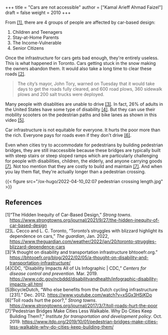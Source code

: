 +++
title = "Cars are not accessible"
author = ["Kamal Arieff Ahmad Faizel"]
draft = false
weight = 2010
+++

From <a href="#citeproc_bib_item_1">[1]</a>, there are 4 groups of people are affected by car-based design:

1.  Children and Teenagers
2.  Stay-at-Home Parents
3.  The Income-Vulnerable
4.  Senior Citizens

Once the infrastructure for cars gets bad enough, they're entirely useless. This is what happened in Toronto. Cars getting stuck in the snow making the owners abandon them. It would also take a long time to clear these roads <a href="#citeproc_bib_item_2">[2]</a>.

> The city’s mayor, John Tory, warned on Tuesday that it would take days to get the roads fully cleared, and 600 road plows, 360 sidewalk plows and 200 salt trucks were deployed.

Many people with disablities are unable to drive <a href="#citeproc_bib_item_3">[3]</a>. In fact, 26% of adults in the United States have some type of disability <a href="#citeproc_bib_item_4">[4]</a>. But they can use their mobility scooters on the pedestrian paths and bike lanes as shown in this video <a href="#citeproc_bib_item_5">[5]</a>.

Car infrastructure is not equitable for everyone. It hurts the poor more than the rich. Everyone pays for roads even if they don't drive <a href="#citeproc_bib_item_6">[6]</a>.

Even when cities try to accommodate for pedestrians by building pedestrian bridges, they are still inaccessible because these bridges are typically built with steep stairs or steep sloped ramps which are particularly challenging for people with disabilities, children, the elderly, and anyone carrying goods <a href="#citeproc_bib_item_7">[7]</a>. Not too mention that they are costly to build and maintain <a href="#citeproc_bib_item_7">[7]</a>. And when you lay them flat, they're actually longer than a pedestrian crossing.

{{< figure src="/ox-hugo/2022-04-10_02:07 pedestrian crossing length.jpg" >}}

## References

<style>.csl-left-margin{float: left; padding-right: 0em;}
 .csl-right-inline{margin: 0 0 0 1em;}</style><div class="csl-bib-body">
  <div class="csl-entry"><a id="citeproc_bib_item_1"></a>
    <div class="csl-left-margin">[1]</div><div class="csl-right-inline">“The Hidden Inequity of Car-Based Design,” <i>Strong towns</i>. <a href="https://www.strongtowns.org/journal/2021/9/27/the-hidden-inequity-of-car-based-design">https://www.strongtowns.org/journal/2021/9/27/the-hidden-inequity-of-car-based-design</a></div>
  </div>
  <div class="csl-entry"><a id="citeproc_bib_item_2"></a>
    <div class="csl-left-margin">[2]</div><div class="csl-right-inline">L. Cecco and L. C. Toronto, “Toronto’s struggles with blizzard highlight its dependence on cars,” <i>The guardian</i>, Jan. 2022, <a href="https://www.theguardian.com/weather/2022/jan/20/toronto-struggles-blizzard-dependence-cars">https://www.theguardian.com/weather/2022/jan/20/toronto-struggles-blizzard-dependence-cars</a></div>
  </div>
  <div class="csl-entry"><a id="citeproc_bib_item_3"></a>
    <div class="csl-left-margin">[3]</div><div class="csl-right-inline">“A thought on disability and transportation infrastructure bhtooefr.org.” <a href="https://bhtooefr.org/blog/2022/02/05/a-thought-on-disability-and-transportation-infrastructure/">https://bhtooefr.org/blog/2022/02/05/a-thought-on-disability-and-transportation-infrastructure/</a></div>
  </div>
  <div class="csl-entry"><a id="citeproc_bib_item_4"></a>
    <div class="csl-left-margin">[4]</div><div class="csl-right-inline">CDC, “Disability Impacts All of Us Infographic | CDC,” <i>Centers for disease control and prevention</i>. Mar. 2019. <a href="https://www.cdc.gov/ncbddd/disabilityandhealth/infographic-disability-impacts-all.html">https://www.cdc.gov/ncbddd/disabilityandhealth/infographic-disability-impacts-all.html</a></div>
  </div>
  <div class="csl-entry"><a id="citeproc_bib_item_5"></a>
    <div class="csl-left-margin">[5]</div><div class="csl-right-inline">BicycleDutch, “Who else benefits from the Dutch cycling infrastructure [231].” Dec. 2012. <a href="https://www.youtube.com/watch?v=xSGx3HSjKDo">https://www.youtube.com/watch?v=xSGx3HSjKDo</a></div>
  </div>
  <div class="csl-entry"><a id="citeproc_bib_item_6"></a>
    <div class="csl-left-margin">[6]</div><div class="csl-right-inline">“Toll roads hurt the poor?,” <i>Strong towns</i>. <a href="https://www.strongtowns.org/journal/2017/3/7/toll-roads-hurt-the-poor">https://www.strongtowns.org/journal/2017/3/7/toll-roads-hurt-the-poor</a></div>
  </div>
  <div class="csl-entry"><a id="citeproc_bib_item_7"></a>
    <div class="csl-left-margin">[7]</div><div class="csl-right-inline">“Pedestrian Bridges Make Cities Less Walkable. Why Do Cities Keep Building Them?,” <i>Institute for transportation and development policy</i>. Oct. 2019. <a href="https://www.itdp.org/2019/10/01/pedestrian-bridges-make-cities-less-walkable-why-do-cities-keep-building-them/">https://www.itdp.org/2019/10/01/pedestrian-bridges-make-cities-less-walkable-why-do-cities-keep-building-them/</a></div>
  </div>
</div>
